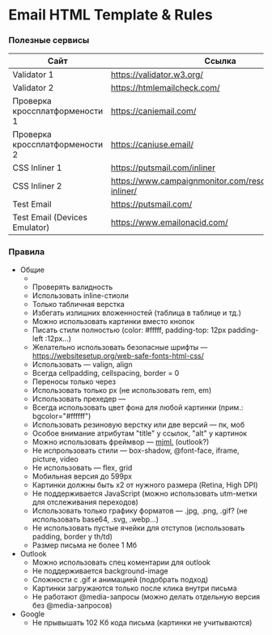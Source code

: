 # Email HTML Template & Rules

### Полезные сервисы

| Сайт                           | Ссылка                                                       |
| ------------------------------ | ------------------------------------------------------------ |
| Validator 1                    | https://validator.w3.org/                                    |
| Validator 2                    | https://htmlemailcheck.com/                                  |
| Проверка кроссплатформености 1 | https://caniemail.com/                                       |
| Проверка кроссплатформености 2 | https://caniuse.email/                                       |
| CSS Inliner 1                  | https://putsmail.com/inliner                                 |
| CSS Inliner 2                  | https://www.campaignmonitor.com/resources/tools/css-inliner/ |
| Test Email                     | https://putsmail.com/                                        |
| Test Email (Devices Emulator)  | https://www.emailonacid.com/                                 |

### Правила

- Общие
  - <!DOCTYPE HTML PUBLIC "-//W3C//DTD HTML 4.0 Transitional//EN">
  - Проверять валидность
  - Использовать inline-стиоли
  - Только табличная верстка
  - Избегать излишних вложенностей (таблица в таблице и тд.)
  - Можно использовать картинки вместо кнопок
  - Писать стили полностью (color: #fffff, padding-top: 12px padding-left :12px...)
  - Желательно использовать безопасные шрифты — https://websitesetup.org/web-safe-fonts-html-css/
  - Использовать — valign, align
  - Всегда cellpadding, cellspacing, border = 0
  - Переносы только через <br />
  - Использовать только px (не использовать rem, em)
  - Использовать прехедер — <div style="font-size:0px;font-color:#ffffff;opacity:0;visibility:hidden;width:0;height:0;display:none;">текст прехедера</div>
  - Всегда использовать цвет фона для любой картинки (прим.: bgcolor="#ffffff")
  - Использовать резиновую верстку или две версий — пк, моб
  - Особое внимание атрибутам "title" у ссылок, "alt" у картинок
  - Можно использовать фреймвор — [mjml.](https://mjml.io/) (outlook?)
  - Не испрользовать стили — box-shadow, @font-face, iframe, picture, video
  - Не использовать — flex, grid
  - Мобильная версия до 599px
  - Картинки должны быть x2 от нужного размера (Retina, High DPI)
  - Не поддерживается JavaScript (можно использовать utm-метки для отслеживания переходов)
  - Использовать только графику форматов — .jpg, .png, .gif? (не использовать base64, .svg, .webp...)
  - Не использовать пустые ячейки для отступов (использовать padding, border у th/td)
  - Размер письма не более 1 Мб
- Outlook
  - Можно использовать спец коментарии для outlook <!--[if mso | EI]> Code here <!--[endif]-->
  - Не поддерживается background-image
  - Сложности с .gif и анимацией (подобрать подход)
  - Картинки загружаются только после клика внутри письма
  - Не работают @media-запросы (можно делать отдельную версия без @media-запросов)
- Google
  - Не прывышать 102 Кб кода письма (картинки не учитываются)
